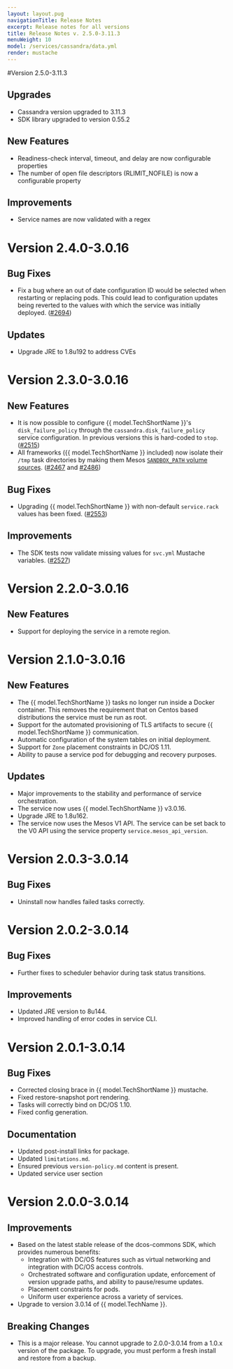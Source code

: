 ```yaml
---
layout: layout.pug
navigationTitle: Release Notes  
excerpt: Release notes for all versions
title: Release Notes v. 2.5.0-3.11.3
menuWeight: 10
model: /services/cassandra/data.yml
render: mustache
---
```

#Version 2.5.0-3.11.3

## Upgrades

- Cassandra version upgraded to 3.11.3
- SDK library upgraded to version 0.55.2

## New Features

- Readiness-check interval, timeout, and delay are now configurable properties 
- The number of open file descriptors (RLIMIT_NOFILE) is now a configurable property 

## Improvements
- Service names are now validated with a regex

# Version 2.4.0-3.0.16

## Bug Fixes

- Fix a bug where an out of date configuration ID would be selected when restarting or replacing pods. This could lead to configuration updates being reverted to the values with which the service was initially deployed. ([#2694](https://github.com/mesosphere/dcos-commons/pull/2694))

## Updates

- Upgrade JRE to 1.8u192 to address CVEs

# Version 2.3.0-3.0.16

## New Features

- It is now possible to configure {{ model.TechShortName }}'s `disk_failure_policy` through the `cassandra.disk_failure_policy` service configuration. In previous versions this is hard-coded to `stop`. ([#2515](https://github.com/mesosphere/dcos-commons/pull/2515))
- All frameworks ({{ model.TechShortName }} included) now isolate their `/tmp` task directories by making them Mesos [`SANDBOX_PATH` volume sources](https://github.com/apache/mesos/blob/master/docs/container-volume.md#sandbox_path-volume-source). ([#2467](https://github.com/mesosphere/dcos-commons/pull/2467) and [#2486](https://github.com/mesosphere/dcos-commons/pull/2486))

## Bug Fixes

- Upgrading {{ model.TechShortName }} with non-default `service.rack` values has been fixed. ([#2553](https://github.com/mesosphere/dcos-commons/pull/2553))

## Improvements

- The SDK tests now validate missing values for `svc.yml` Mustache variables. ([#2527](https://github.com/mesosphere/dcos-commons/pull/2527))

# Version 2.2.0-3.0.16

## New Features
- Support for deploying the service in a remote region.

# Version 2.1.0-3.0.16

## New Features

- The {{ model.TechShortName }} tasks no longer run inside a Docker container. This removes the requirement that on Centos based distributions the service must be run as root.
- Support for the automated provisioning of TLS artifacts to secure {{ model.TechShortName }} communication.
- Automatic configuration of the system tables on initial deployment.
- Support for `Zone` placement constraints in DC/OS 1.11.
- Ability to pause a service pod for debugging and recovery purposes.

## Updates
- Major improvements to the stability and performance of service orchestration.
- The service now uses {{ model.TechShortName }} v3.0.16.
- Upgrade JRE to 1.8u162.
- The service now uses the Mesos V1 API. The service can be set back to the V0 API using the service property `service.mesos_api_version`.

# Version 2.0.3-3.0.14

## Bug Fixes

- Uninstall now handles failed tasks correctly.

# Version 2.0.2-3.0.14

## Bug Fixes

- Further fixes to scheduler behavior during task status transitions.

## Improvements

- Updated JRE version to 8u144.
- Improved handling of error codes in service CLI.

# Version 2.0.1-3.0.14

## Bug Fixes

- Corrected closing brace in {{ model.TechShortName }} mustache.
- Fixed restore-snapshot port rendering.
- Tasks will correctly bind on DC/OS 1.10.
- Fixed config generation.

## Documentation

- Updated post-install links for package.
- Updated `limitations.md`.
- Ensured previous `version-policy.md` content is present.
- Updated service user section

# Version 2.0.0-3.0.14

## Improvements
- Based on the latest stable release of the dcos-commons SDK, which provides numerous benefits:
  - Integration with DC/OS features such as virtual networking and integration with DC/OS access controls.
  - Orchestrated software and configuration update, enforcement of version upgrade paths, and ability to pause/resume updates.
  - Placement constraints for pods.
  - Uniform user experience across a variety of services.
- Upgrade to version 3.0.14 of {{ model.TechName }}.

## Breaking Changes
- This is a major release.  You cannot upgrade to 2.0.0-3.0.14 from a 1.0.x version of the package.  To upgrade, you must perform a fresh install and restore from a backup.
